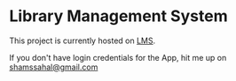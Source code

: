 # Library Management System

This project is currently hosted on [LMS](https://lms.sahal.dev).

If you don't have login credentials for the App, hit me up on shamssahal@gmail.com
